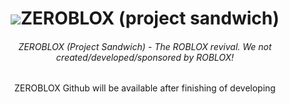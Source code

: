 <center>
<h1><img src="https://cdn.discordapp.com/icons/1028286444466352242/8215d36f79a318d58708a38be6ed2fb2.webp?size=128">ZEROBLOX (project sandwich)</h1>
<h6>ZEROBLOX (Project Sandwich) - The ROBLOX revival. We not created/developed/sponsored by ROBLOX!</h6>
ZEROBLOX Github will be available after finishing of developing
</center>

